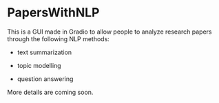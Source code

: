 # PapersWithNLP

This is a GUI made in Gradio to allow people to analyze research papers through the following NLP methods:

- text summarization

- topic modelling

- question answering

More details are coming soon.
